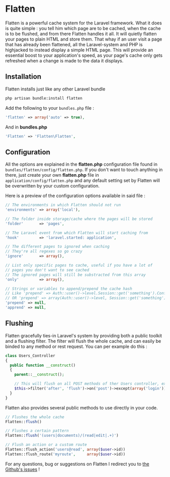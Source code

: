 # Flatten

Flatten is a powerful cache system for the Laravel framework. What it does is quite simple : you tell him which page are to be cached, when the cache is to be flushed, and from there Flatten handles it all. It will quietly flatten your pages to plain HTML and store them. That whay if an user visit a page that has already been flattened, all the Laravel-system and PHP is highjacked to instead display a simple HTML page.
This will provide an essential boost to your application's speed, as your page's cache only gets refreshed when a change is made to the data it displays.

<a name='installation'></a>
## Installation

Flatten installs just like any other Laravel bundle

```bash
php artisan bundle:install flatten
```

Add the following to your `bundles.php` file :

```php
'flatten' => array('auto' => true),
```

And in **bundles.php**

```php
'Flatten' => 'Flatten\Flatten',
```

<a name='configuration'></a>
## Configuration

All the options are explained in the **flatten.php** configuration file found in `bundles/flatten/config/flatten.php`. If you don't want to touch anything in there, just create your own **flatten.php** file in `application/config/flatten.php` and any default setting set by Flatten will be overwritten by your custom configuration.

Here is a preview of the configuration options available in said file :

```php
// The environments in which Flatten should not run
'environments' => array('local'),

// The folder inside storage/cache where the pages will be stored
'folder'       => 'pages',

// The Laravel event from which Flatten will start caching from
'hook'         => 'laravel.started: application',

// The different pages to ignored when caching
// They're all regexes so go crazy
'ignore'       => array(),

// List only specific pages to cache, useful if you have a lot of
// pages you don't want to see cached
// The ignored pages will still be substracted from this array
'only'         => array(),

// Strings or variables to append/prepend the cache hash
// Like 'prepend' => Auth::user()->level.Session::get('something').Config::get('application.language')
// OR 'prepend' => array(Auth::user()->level, Session::get('something'), ...)
'prepend' => null,
'apprend' => null,
```

<a name='flushing'></a>
## Flushing

Flatten gracefully ties-in Laravel's system by providing both a public toolkit and a flushing filter.
The filter will flush the whole cache, and can easily be binded to any method or rest request. You can per example do this :

```php
class Users_Controller
{
  public function __construct()
  {
    parent::__construct();

    // This will flush on all POST methods of ther Users controller, excepted the post_login one
    $this->filter('after', 'flush')->on('post')->except(array('login'));
  }
}
```

Flatten also provides several public methods to use directly in your code.

```php
// Flushes the whole cache
Flatten::flush()

// Flushes a certain pattern
Flatten::flush('(users|documents)/(read|edit|.+)')

// Flush an action or a custom route
Flatten::flush_action('users@read', array($user->id))
Flatten::flush_route('myroute',     array($user->id))
```

For any questions, bug or suggestions on Flatten I redirect you to [the Github's issues](https://github.com/Anahkiasen/flatten/issues) !